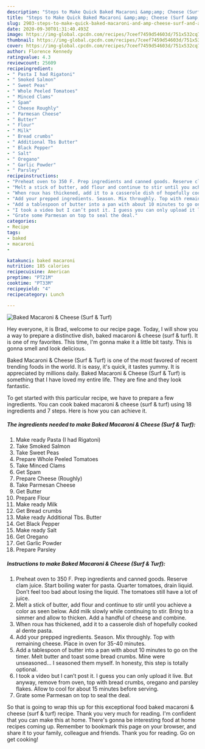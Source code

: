 ```yaml
---
description: "Steps to Make Quick Baked Macaroni &amp;amp; Cheese (Surf &amp;amp; Turf)"
title: "Steps to Make Quick Baked Macaroni &amp;amp; Cheese (Surf &amp;amp; Turf)"
slug: 2903-steps-to-make-quick-baked-macaroni-and-amp-cheese-surf-and-amp-turf
date: 2020-09-30T01:31:40.493Z
image: https://img-global.cpcdn.com/recipes/7ceef7459d54603d/751x532cq70/baked-macaroni-cheese-surf-turf-recipe-main-photo.jpg
thumbnail: https://img-global.cpcdn.com/recipes/7ceef7459d54603d/751x532cq70/baked-macaroni-cheese-surf-turf-recipe-main-photo.jpg
cover: https://img-global.cpcdn.com/recipes/7ceef7459d54603d/751x532cq70/baked-macaroni-cheese-surf-turf-recipe-main-photo.jpg
author: Florence Kennedy
ratingvalue: 4.3
reviewcount: 25609
recipeingredient:
- " Pasta I had Rigatoni"
- " Smoked Salmon"
- " Sweet Peas"
- " Whole Peeled Tomatoes"
- " Minced Clams"
- " Spam"
- " Cheese Roughly"
- " Parmesan Cheese"
- " Butter"
- " Flour"
- " Milk"
- " Bread crumbs"
- " Additional Tbs Butter"
- " Black Pepper"
- " Salt"
- " Oregano"
- " Garlic Powder"
- " Parsley"
recipeinstructions:
- "Preheat oven to 350 F. Prep ingredients and canned goods. Reserve clam juice. Start boiling water for pasta. Quarter tomatoes, drain liquid. Don’t feel too bad about losing the liquid. The tomatoes still have a lot of juice."
- "Melt a stick of butter, add flour and continue to stir until you achieve a color as seen below. Add milk slowly while continuing to stir. Bring to a simmer and allow to thicken. Add a handful of cheese and combine."
- "When roux has thickened, add it to a casserole dish of hopefully cooked al dente pasta."
- "Add your prepped ingredients. Season. Mix throughly. Top with remaining cheese. Place in oven for 35-40 minutes."
- "Add a tablespoon of butter into a pan with about 10 minutes to go on the timer. Melt butter and toast some bread crumbs. Mine were unseasoned... I seasoned them myself. In honesty, this step is totally optional."
- "I took a video but I can’t post it. I guess you can only upload it live. But anyway, remove from oven, top with bread crumbs, oregano and parsley flakes. Allow to cool for about 15 minutes before serving."
- "Grate some Parmesan on top to seal the deal."
categories:
- Recipe
tags:
- baked
- macaroni
- 

katakunci: baked macaroni  
nutrition: 185 calories
recipecuisine: American
preptime: "PT21M"
cooktime: "PT33M"
recipeyield: "4"
recipecategory: Lunch

---
```



![Baked Macaroni &amp; Cheese (Surf &amp; Turf)](https://img-global.cpcdn.com/recipes/7ceef7459d54603d/751x532cq70/baked-macaroni-cheese-surf-turf-recipe-main-photo.jpg)

Hey everyone, it is Brad, welcome to our recipe page. Today, I will show you a way to prepare a distinctive dish, baked macaroni &amp; cheese (surf &amp; turf). It is one of my favorites. This time, I'm gonna make it a little bit tasty. This is gonna smell and look delicious.

Baked Macaroni &amp; Cheese (Surf &amp; Turf) is one of the most favored of recent trending foods in the world. It is easy, it's quick, it tastes yummy. It is appreciated by millions daily. Baked Macaroni &amp; Cheese (Surf &amp; Turf) is something that I have loved my entire life. They are fine and they look fantastic.




To get started with this particular recipe, we have to prepare a few ingredients. You can cook baked macaroni &amp; cheese (surf &amp; turf) using 18 ingredients and 7 steps. Here is how you can achieve it.

<!--inarticleads1-->

##### The ingredients needed to make Baked Macaroni &amp; Cheese (Surf &amp; Turf):

1. Make ready  Pasta (I had Rigatoni)
1. Take  Smoked Salmon
1. Take  Sweet Peas
1. Prepare  Whole Peeled Tomatoes
1. Take  Minced Clams
1. Get  Spam
1. Prepare  Cheese (Roughly)
1. Take  Parmesan Cheese
1. Get  Butter
1. Prepare  Flour
1. Make ready  Milk
1. Get  Bread crumbs
1. Make ready  Additional Tbs. Butter
1. Get  Black Pepper
1. Make ready  Salt
1. Get  Oregano
1. Get  Garlic Powder
1. Prepare  Parsley




<!--inarticleads2-->

##### Instructions to make Baked Macaroni &amp; Cheese (Surf &amp; Turf):

1. Preheat oven to 350 F. Prep ingredients and canned goods. Reserve clam juice. Start boiling water for pasta. Quarter tomatoes, drain liquid. Don’t feel too bad about losing the liquid. The tomatoes still have a lot of juice.
1. Melt a stick of butter, add flour and continue to stir until you achieve a color as seen below. Add milk slowly while continuing to stir. Bring to a simmer and allow to thicken. Add a handful of cheese and combine.
1. When roux has thickened, add it to a casserole dish of hopefully cooked al dente pasta.
1. Add your prepped ingredients. Season. Mix throughly. Top with remaining cheese. Place in oven for 35-40 minutes.
1. Add a tablespoon of butter into a pan with about 10 minutes to go on the timer. Melt butter and toast some bread crumbs. Mine were unseasoned... I seasoned them myself. In honesty, this step is totally optional.
1. I took a video but I can’t post it. I guess you can only upload it live. But anyway, remove from oven, top with bread crumbs, oregano and parsley flakes. Allow to cool for about 15 minutes before serving.
1. Grate some Parmesan on top to seal the deal.




So that is going to wrap this up for this exceptional food baked macaroni &amp; cheese (surf &amp; turf) recipe. Thank you very much for reading. I'm confident that you can make this at home. There's gonna be interesting food at home recipes coming up. Remember to bookmark this page on your browser, and share it to your family, colleague and friends. Thank you for reading. Go on get cooking!
